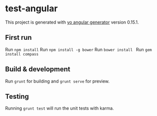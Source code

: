 # test-angular

This project is generated with [yo angular generator](https://github.com/yeoman/generator-angular)
version 0.15.1.

## First run

Run `npm install`
Run `npm install -g bower`
Run `bower install `
Run `gem install compass`

## Build & development

Run `grunt` for building and `grunt serve` for preview.

## Testing

Running `grunt test` will run the unit tests with karma.
